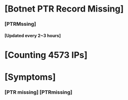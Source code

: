 # [Botnet PTR Record Missing]
### [PTRMssing]
#### [Updated every 2~3 hours]

# [Counting 4573 IPs]

# [Symptoms] 
###   [PTR missing] [PTRmissing]
